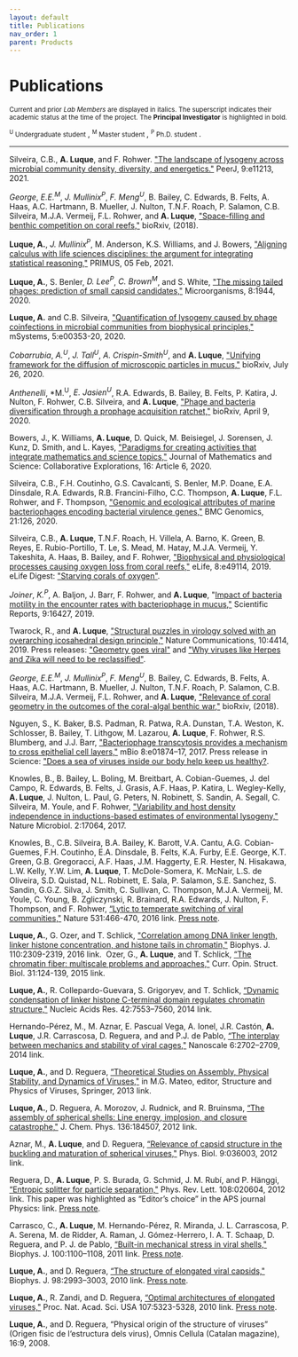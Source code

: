 ```yaml
---
layout: default
title: Publications
nav_order: 1
parent: Products
---
```


# Publications

<small> Current and prior *Lab Members* are displayed in italics. The superscript indicates their academic status at the time of the project. The **Principal Investigator** is highlighted in bold. </small>

<small> <sup>U</sup> Undergraduate student </small>,
<small> <sup>M</sup> Master student </small>,
<small> <sup>P</sup> Ph.D. student </small>.

---

Silveira, C.B., **A. Luque**, and F. Rohwer. ["The landscape of lysogeny across microbial community density, diversity, and energetics."](https://doi.org/10.7717/peerj.11213) PeerJ, 9:e11213, 2021.

*George*, *E.E.<sup>M</sup>*, *J. Mullinix<sup>P</sup>*, *F. Meng<sup>U</sup>*, B. Bailey, C. Edwards, B. Felts, A. Haas, A.C. Hartmann, B. Mueller, J. Nulton, T.N.F. Roach, P. Salamon, C.B. Silveira, M.J.A. Vermeij, F.L. Rohwer, and **A. Luque**, ["Space-filling and benthic competition on coral reefs,"](https://doi.org/10.1101/327031) bioRxiv, (2018).

**Luque, A.**, *J. Mullinix<sup>P</sup>*, M. Anderson, K.S. Williams, and J. Bowers, ["Aligning calculus with life sciences disciplines: the argument for integrating statistical reasoning,"](www.tandfonline.com/doi/full/10.1080/10511970.2021.1881847) PRIMUS, 05 Feb, 2021.

**Luque, A.**, S. Benler, *D. Lee<sup>P</sup>*, *C. Brown<sup>M</sup>*, and S. White, ["The missing tailed phages: prediction of small capsid candidates,"](doi.org/10.3390/microorganisms8121944) Microorganisms, 8:1944, 2020.

**Luque, A.** and C.B. Silveira, ["Quantification of lysogeny caused by phage coinfections in microbial communities from biophysical principles,"](https://doi.org/10.1128/mSystems.00353-20) mSystems, 5:e00353-20, 2020.

*Cobarrubia*, *A.<sup>U</sup>*, *J. Tall<sup>U</sup>*, *A. Crispin-Smith<sup>U</sup>*, and **A. Luque**, ["Unifying framework for the diffusion of microscopic particles in mucus,"](https://doi.org/10.1101/2020.07.25.221416) bioRxiv, July 26, 2020.

*Anthenelli*, *M.<sup>U</sup>, *E. Jasien<sup>U</sup>*, R.A. Edwards, B. Bailey, B. Felts, P. Katira, J. Nulton, F. Rohwer, C.B. Silveira, and **A. Luque**, ["Phage and bacteria diversification through a prophage acquisition ratchet,"](https://doi.org/10.1101/2020.04.08.028340) bioRxiv, April 9, 2020.

Bowers, J., K. Williams, **A. Luque**, D. Quick, M. Beisiegel, J. Sorensen, J. Kunz, D. Smith, and L. Kayes, ["Paradigms for creating activities that integrate mathematics and science topics,"](doi.org/10.25891/14f6-by82) Journal of Mathematics and Science: Collaborative Explorations, 16: Article 6, 2020.

Silveira, C.B., F.H. Coutinho, G.S. Cavalcanti, S. Benler, M.P. Doane, E.A. Dinsdale, R.A. Edwards, R.B. Francini-Filho, C.C. Thompson, **A. Luque**, F.L. Rohwer, and F. Thompson, ["Genomic and ecological attributes of marine bacteriophages encoding bacterial virulence genes,"](https://doi.org/10.1186/s12864-020-6523-2) BMC Genomics, 21:126, 2020.

Silveira, C.B., **A. Luque**, T.N.F. Roach, H. Villela, A. Barno, K. Green, B. Reyes, E. Rubio-Portillo, T. Le, S. Mead, M. Hatay, M.J.A. Vermeij, Y. Takeshita, A. Haas, B. Bailey, and F. Rohwer, ["Biophysical and physiological processes causing oxygen loss from coral reefs,"](https://doi.org/10.7554/eLife.49114) eLife, 8:e49114, 2019. eLife Digest: ["Starving corals of oxygen"](elifesciences.org/digests/49114/starving-corals-of-oxygen).

*Joiner*, *K.<sup>P</sup>*, A. Baljon, J. Barr, F. Rohwer, and **A. Luque**, "[Impact of bacteria motility in the encounter rates with bacteriophage in mucus,"](doi.org/10.1038/s41598-019-52794-2) Scientific Reports, 9:16427, 2019.

Twarock, R., and **A. Luque**, ["Structural puzzles in virology solved with an overarching icosahedral design principle,"](https://doi.org/10.1038/s41467-019-12367-3) Nature Communications, 10:4414, 2019. Press releases: ["Geometry goes viral"](https://www.york.ac.uk/news-and-events/news/2019/research/geometry-viral-researchers-solve-virus-puzzle/) and ["Why viruses like Herpes and Zika will need to be reclassified"](https://www.eurekalert.org/pub_releases/2019-09/sdsu-wvl092519.php). 

*George*, *E.E.<sup>M</sup>*, *J. Mullinix<sup>P</sup>*, *F. Meng<sup>U</sup>*, B. Bailey, C. Edwards, B. Felts, A. Haas, A.C. Hartmann, B. Mueller, J. Nulton, T.N.F. Roach, P. Salamon, C.B. Silveira, M.J.A. Vermeij, F.L. Rohwer, and **A. Luque**, ["Relevance of coral geometry in the outcomes of the coral-algal benthic war,"](https://doi.org/10.1101/327031) bioRxiv, (2018). 

Nguyen, S., K. Baker, B.S. Padman, R. Patwa, R.A. Dunstan, T.A. Weston, K. Schlosser, B. Bailey, T. Lithgow, M. Lazarou, **A. Luque**, F. Rohwer, R.S. Blumberg, and J.J. Barr, ["Bacteriophage transcytosis provides a mechanism to cross epithelial cell layers,"](https://doi.org/10.1128/mBio.01874-17) mBio 8:e01874–17, 2017. Press release in Science: ["Does a sea of viruses inside our body help keep us healthy?](http://www.sciencemag.org/news/2017/11/does-sea-viruses-inside-our-body-help-keep-us-healthy). 

Knowles, B., B. Bailey, L. Boling, M. Breitbart, A. Cobian-Guemes, J. del Campo, R. Edwards, B. Felts, J. Grasis, A.F. Haas, P. Katira, L. Wegley-Kelly, **A. Luque**, J. Nulton, L. Paul, G. Peters, N. Robinett, S. Sandin, A. Segall, C. Silveira, M. Youle, and F. Rohwer, ["Variability and host density independence in inductions-based estimates of environmental lysogeny,"](https://www.nature.com/articles/nmicrobiol201764) Nature Microbiol. 2:17064, 2017.

Knowles, B., C.B. Silveira, B.A. Bailey, K. Barott, V.A. Cantu, A.G. Cobian-Guemes, F.H. Coutinho, E.A. Dinsdale, B. Felts, K.A. Furby, E.E. George, K.T. Green, G.B. Gregoracci, A.F. Haas, J.M. Haggerty, E.R. Hester, N. Hisakawa, L.W. Kelly, Y.W. Lim, **A. Luque**, T. McDole-Somera, K. McNair, L.S. de Oliveira, S.D. Quistad, N.L. Robinett, E. Sala, P. Salamon, S.E. Sanchez, S. Sandin, G.G.Z. Silva, J. Smith, C. Sullivan, C. Thompson, M.J.A. Vermeij, M. Youle, C. Young, B. Zgliczynski, R. Brainard, R.A. Edwards, J. Nulton, F. Thompson, and F. Rohwer, [“Lytic to temperate switching of viral communities,"](http://www.nature.com/nature/journal/vaop/ncurrent/full/nature17193.html) Nature 531:466-470, 2016 link. [Press note](http://newscenter.sdsu.edu/sdsu_newscenter/news_story.aspx?sid=76090).

**Luque, A.**, G. Ozer, and T. Schlick, ["Correlation among DNA linker length, linker histone concentration, and histone tails in chromatin,"](http://www.sciencedirect.com/science/article/pii/S0006349516302193) Biophys. J. 110:2309-2319, 2016 link. 
​
Ozer, G., **A. Luque**, and T. Schlick, [“The chromatin fiber: multiscale problems and approaches,"](http://www.sciencedirect.com/science/article/pii/S0959440X15000548) Curr. Opin. Struct. Biol. 31:124-139, 2015 link.

**Luque, A.**, R. Collepardo-Guevara, S. Grigoryev, and T. Schlick, [“Dynamic condensation of linker histone C-terminal domain regulates chromatin structure,"](http://nar.oxfordjournals.org/content/42/12/7553.long) Nucleic Acids Res. 42:7553–7560, 2014 link.

Hernando-Pérez, M., M. Aznar, E. Pascual Vega, A. Ionel, J.R. Castón, **A. Luque**, J.R. Carrascosa, D. Reguera, and and P.J. de Pablo, [“The interplay between mechanics and stability of viral cages,"](http://pubs.rsc.org/en/Content/ArticleLanding/2014/NR/c3nr05763a#!divAbstract) Nanoscale 6:2702–2709, 2014 link. 

**Luque, A.**, and D. Reguera, [“Theoretical Studies on Assembly, Physical Stability, and Dynamics of Viruses,"](http://www.ncbi.nlm.nih.gov/pubmed/23737065) in M.G. Mateo, editor, Structure and Physics of Viruses, Springer, 2013 link. 

**Luque, A.**, D. Reguera, A. Morozov, J. Rudnick, and R. Bruinsma, [“The assembly of spherical shells: Line energy, implosion, and closure catastrophe,"](http://scitation.aip.org/content/aip/journal/jcp/136/18/10.1063/1.4712304) J. Chem. Phys. 136:184507, 2012 link.

Aznar, M., **A. Luque**, and D. Reguera, [“Relevance of capsid structure in the buckling and maturation of spherical viruses,"](http://iopscience.iop.org/1478-3975/9/3/036003/) Phys. Biol. 9:036003, 2012 link.

Reguera, D., **A. Luque**, P. S. Burada, G. Schmid, J. M. Rubí, and P. Hänggi, [“Entropic splitter for particle separation,"](http://journals.aps.org/prl/abstract/10.1103/PhysRevLett.108.020604) Phys. Rev. Lett. 108:020604, 2012 link. This paper was highlighted as “Editor’s choice” in the APS journal Physics: link. [Press note](http://www.nano-initiative-munich.de/press/press-releases/meldung/article/23/tidy-up-the-nanoparticle-mixtu/).

Carrasco, C., **A. Luque**, M. Hernando-Pérez, R. Miranda, J. L. Carrascosa, P. A. Serena, M. de Ridder, A. Raman, J. Gómez-Herrero, I. A. T. Schaap, D. Reguera, and P. J. de Pablo, [“Built-in mechanical stress in viral shells,"](http://www.cell.com/biophysj/abstract/S0006-3495(11)00053-1) Biophys. J. 100:1100–1108, 2011 link. [Press note](http://atomiumculture.eu/content/new-advances-our-knowledge-viruses).

**Luque, A.**, and D. Reguera, [“The structure of elongated viral capsids,"](http://www.cell.com/biophysj/abstract/S0006-3495(10)00332-2) Biophys. J. 98:2993–3003, 2010 link. [Press note](http://www.ub.edu/web/ub/en/menu_eines/noticies/2010/06/34.html).

**Luque, A.**, R. Zandi, and D. Reguera, [“Optimal architectures of elongated viruses,"](http://www.pnas.org/content/107/12/5323.full) Proc. Nat. Acad. Sci. USA 107:5323-5328, 2010 link. [Press note](http://www.ub.edu/web/ub/en/menu_eines/noticies/2010/06/34.html).

**Luque, A.**, and D. Reguera, “Physical origin of the structure of viruses” (Origen fisic de l‘estructura dels virus), Omnis Cellula (Catalan magazine), 16:9, 2008. 